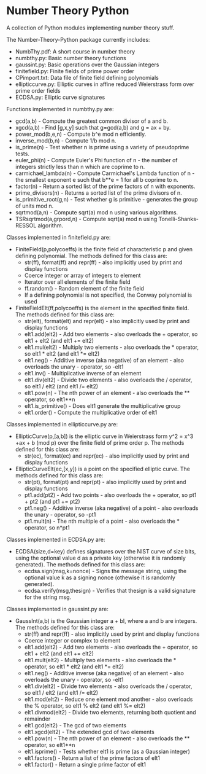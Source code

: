 # Number Theory Python
A collection of Python modules implementing number theory stuff.

The Number-Theory-Python package currently includes:
* NumbThy.pdf: A short course in number theory
* numbthy.py: Basic number theory functions
* gaussint.py: Basic operations over the Gaussian integers
* finitefield.py: Finite fields of prime power order
* CPimport.txt: Data file of finite field defining polynomials
* ellipticcurve.py: Elliptic curves in affine reduced Weierstrass form over prime order fields
* ECDSA.py: Elliptic curve signatures

Functions implemented in numbthy.py are:
* gcd(a,b) - Compute the greatest common divisor of a and b.
* xgcd(a,b) - Find [g,x,y] such that g=gcd(a,b) and g = ax + by.
* power_mod(b,e,n) - Compute b^e mod n efficiently.
* inverse_mod(b,n) - Compute 1/b mod n.
* is_prime(n) - Test whether n is prime using a variety of pseudoprime tests.
* euler_phi(n) - Compute Euler's Phi function of n - the number of integers strictly less than n which are coprime to n.
* carmichael_lambda(n) - Compute Carmichael's Lambda function of n - the smallest exponent e such that b\*\*e = 1 for all b coprime to n.
* factor(n) - Return a sorted list of the prime factors of n with exponents.
* prime_divisors(n) - Returns a sorted list of the prime divisors of n.
* is_primitive_root(g,n) - Test whether g is primitive - generates the group of units mod n.
* sqrtmod(a,n) - Compute sqrt(a) mod n using various algorithms.
* TSRsqrtmod(a,grpord,n) - Compute sqrt(a) mod n using Tonelli-Shanks-RESSOL algorithm.

Classes implemented in finitefield.py are:
* FiniteField(p,polycoeffs) is the finite field of characteristic p and given defining polynomial.  The methods defined for this class are:
    * str(ff), format(ff) and repr(ff) - also implicitly used by print and display functions
    * Coerce integer or array of integers to element
    * Iterator over all elements of the finite field
    * ff.random() - Random element of the finite field
    * If a defining polynomial is not specified, the Conway polynomial is used
* FiniteFieldElt(ff,polycoeffs) is the element in the specified finite field.  The methods defined for this class are:
    * str(elt), format(elt) and repr(elt) - also implicitly used by print and display functions
    * elt1.add(elt2) - Add two elements - also overloads the + operator, so elt1 + elt2 (and elt1 += elt2)
    * elt1.mul(elt2) - Multiply two elements - also overloads the * operator, so elt1 * elt2 (and elt1 *= elt2)
    * elt1.neg() - Additive inverse (aka negative) of an element - also overloads the unary - operator, so -elt1
    * elt1.inv() - Multiplicative inverse of an element
    * elt1.div(elt2) - Divide two elements - also overloads the / operator, so elt1 / elt2 (and elt1 /= elt2)
    * elt1.pow(n) - The nth power of an element - also overloads the ** operator, so elt1**n
    * elt1.is_primitive() - Does elt1 generate the multiplicative group
    * elt1.order() - Compute the multiplicative order of elt1

Classes implemented in ellipticcurve.py are:
* EllipticCurve(p,[a,b]) is the elliptic curve in Weierstrass form y^2 = x^3 +ax + b (mod p) over the finite field of prime order p.  The methods defined for this class are:
    * str(ec), format(ec) and repr(ec) - also implicitly used by print and display functions
* EllipticCurveElt(ec,[x,y]) is a point on the specified elliptic curve.  The methods defined for this class are:
    * str(pt), format(pt) and repr(pt) - also implicitly used by print and display functions
    * pt1.add(pt2) - Add two points - also overloads the + operator, so pt1 + pt2 (and pt1 += pt2)
    * pt1.neg() - Additive inverse (aka negative) of a point - also overloads the unary - operator, so -pt1
    * pt1.mult(n) - The nth multiple of a point - also overloads the * operator, so n*pt1

Classes implemented in ECDSA.py are:
* ECDSA(size,d=key) defines signatures over the NIST curve of size bits, using the optional value d as a private key (otherwise it is randomly generated).  The methods defined for this class are:
    * ecdsa.sign(msg,k=nonce) - Signs the message string, using the optional value k as a signing nonce (othewise it is randomly generated).
    * ecdsa.verify(msg,thesign) - Verifies that thesign is a valid signature for the string msg.

Classes implemented in gaussint.py are:
* GaussInt(a,b) is the Gaussian integer a + bI, where a and b are integers.  The methods defined for this class are:
    * str(ff) and repr(ff) - also implicitly used by print and display functions
    * Coerce integer or complex to element
    * elt1.add(elt2) - Add two elements - also overloads the + operator, so elt1 + elt2 (and elt1 += elt2)
    * elt1.mult(elt2) - Multiply two elements - also overloads the * operator, so elt1 * elt2 (and elt1 *= elt2)
    * elt1.neg() - Additive inverse (aka negative) of an element - also overloads the unary - operator, so -elt1
    * elt1.div(elt2) - Divide two elements - also overloads the / operator, so elt1 / elt2 (and elt1 /= elt2)
    * elt1.mod(elt2) - Reduce one element mod another - also overloads the % operator, so elt1 % elt2 (and elt1 %= elt2)
    * elt1.divmod(elt2) - Divide two elements, returning both quotient and remainder
    * elt1.gcd(elt2) - The gcd of two elements
    * elt1.xgcd(elt2) - The extended gcd of two elements
    * elt1.pow(n) - The nth power of an element - also overloads the ** operator, so elt1**n
    * elt1.isprime() - Tests whether elt1 is prime (as a Gaussian integer)
    * elt1.factors() - Return a list of the prime factors of elt1
    * elt1.factor() - Return a single prime factor of elt1

